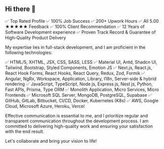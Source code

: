 ## Hi there 👋

<!--
**yasirkhan54/yasirkhan54** is a ✨ _special_ ✨ repository because its `README.md` (this file) appears on your GitHub profile.

Here are some ideas to get you started:

- 🔭 I’m currently working on ...
- 🌱 I’m currently learning ...
- 👯 I’m looking to collaborate on ...
- 🤔 I’m looking for help with ...
- 💬 Ask me about ...
- 📫 How to reach me: ...
- 😄 Pronouns: ...
- ⚡ Fun fact: ...
-->

✅ Top Rated Profile
✅ 100% Job Success
✅ 200+ Upwork Hours
✅ All 5.00 ★★★★★ Feedback
✅ 100% Client Recommendation
✅ 12 Years of Software Development experience
✅ Proven Track Record & Guarantee of High-Quality Product Delivery

My expertise lies in full-stack development, and I am proficient in the following technologies:

✅ HTML/5, XHTML, JSX, CSS, SASS, LESS
✅ Material UI, Antd, Shadcn UI, Tailwind, Bootstrap, Styled Components, Emotion JS
✅ Next.js, React.js, React Hook Forms, React Hooks, React Query, Redux, Zod, Formik
✅ Angular, NgRx, Workspace, Application, Library, I18n, Server-side & hybrid rendering
✅ JavaScript, TypeScript, Node js, Express js, Nest js, Python, Fast APIs, Prisma, Type ORM
✅ Monolith Application, Micro Services, Micro Frontends
✅ Microsoft SQL Server, MongoDB, PostgreSQL, Supabase
✅ GitHub, GitLab, Bitbucket, CI/CD, Docker, Kubernetes (K8s)
✅ AWS, Google Cloud, Microsoft Azure, Heroku, Vercel

Effective communication is essential to me, and I prioritize regular and transparent communication throughout the development process. I am committed to delivering high-quality work and ensuring your satisfaction with the end result.

Let's collaborate and bring your vision to life!

